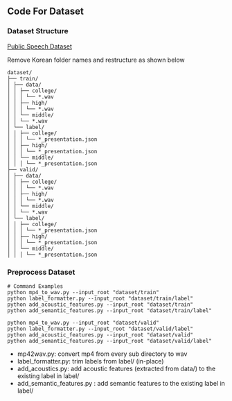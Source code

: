 ## Code For Dataset

### Dataset Structure

[Public Speech Dataset](https://www.aihub.or.kr/aihubdata/data/view.do?pageIndex=1&currMenu=115&topMenu=100&srchOneDataTy=DATA004&srchOptnCnd=OPTNCND001&searchKeyword=&srchDetailCnd=DETAILCND001&srchOrder=ORDER001&srchPagePer=20&srchDataRealmCode=REALM002&srchDataRealmCode=REALM010&aihubDataSe=data&dataSetSn=71663)

Remove Korean folder names and restructure as shown below

```
dataset/
├── train/
│ ├── data/
│ │ ├── college/
│ │ │ └── *.wav
│ │ ├── high/
│ │ │ └── *.wav
│ │ └── middle/
│ │ └── *.wav
│ └── label/
│ │ ├── college/
│ │ │ └── *_presentation.json
│ │ ├── high/
│ │ │ └── *_presentation.json
│ │ └── middle/
│ │ │ └── *_presentation.json
├── valid/
│ ├── data/
│ │ ├── college/
│ │ │ └── *.wav
│ │ ├── high/
│ │ │ └── *.wav
│ │ └── middle/
│ │ └── *.wav
│ └── label/
│ │ ├── college/
│ │ │ └── *_presentation.json
│ │ ├── high/
│ │ │ └── *_presentation.json
│ │ └── middle/
│ │ │ └── *_presentation.json
```

### Preprocess Dataset

```
# Command Examples
python mp4_to_wav.py --input_root "dataset/train"
python label_formatter.py --input_root "dataset/train/label"
python add_acoustic_features.py --input_root "dataset/train"
python add_semantic_features.py --input_root "dataset/train/label"

python mp4_to_wav.py --input_root "dataset/valid"
python label_formatter.py --input_root "dataset/valid/label"
python add_acoustic_features.py --input_root "dataset/valid"
python add_semantic_features.py --input_root "dataset/valid/label"
```

- mp42wav.py: convert mp4 from every sub directory to wav
- label_formatter.py: trim labels from label/ (in-place)
- add_acoustics.py: add acoustic features (extracted from data/) to the existing label in label/
- add_semantic_features.py : add semantic features to the existing label in label/
